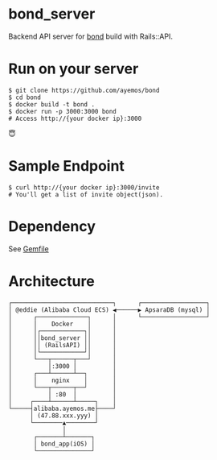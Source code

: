 # bond_server

Backend API server for [bond](https://github.com/smurakami/AlibabaClient) build with Rails::API.

# Run on your server
```
$ git clone https://github.com/ayemos/bond
$ cd bond
$ docker build -t bond .
$ docker run -p 3000:3000 bond
# Access http://{your docker ip}:3000
```

:innocent:

# Sample Endpoint
```
$ curl http://{your docker ip}:3000/invite
# You'll get a list of invite object(json).
```


# Dependency
See [Gemfile](https://github.com/ayemos/bond/blob/master/Gemfile)

# Architecture
```
┌────────────────────────────┐      ┌──────────────────┐
│ @eddie (Alibaba Cloud ECS) ◀──────▶ ApsaraDB (mysql) │
│      ┌──────────────┐      │      └──────────────────┘
│      │    Docker    │      │                          
│      │┌────────────┐│      │                          
│      ││bond_server ││      │                          
│      ││ (RailsAPI) ││      │                          
│      │└────────────┘│      │                          
│      └───┬──────┬───┘      │                          
│          │:3000 │          │                          
│      ┌───┴──────┴──┐       │                          
│      │    nginx    │       │                          
│      └───┬──────┬──┘       │                          
│          │ :80  │          │                          
│     ┌────┴──────┴─────┐    │                          
└─────┤alibaba.ayemos.me├────┘                          
      │ (47.88.xxx.yyy) │                               
      └────────▲────────┘                               
               │                                        
       ┌───────┴───────┐                                
       │ bond_app(iOS) │                                
       └───────────────┘                                
```
